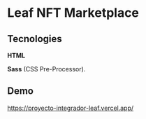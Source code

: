 # **Leaf NFT Marketplace**


## **Tecnologies**
 **HTML**
 
 **Sass** (CSS Pre-Processor).

## **Demo**

https://proyecto-integrador-leaf.vercel.app/
